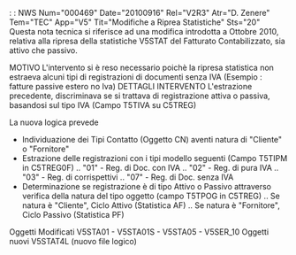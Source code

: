  :  : NWS Num="000469" Date="20100916" Rel="V2R3" Atr="D. Zenere" Tem="TEC" App="V5" Tit="Modifiche a Riprea Statistiche" Sts="20"
Questa nota tecnica si riferisce ad una modifica introdotta a Ottobre 2010, relativa alla ripresa della statistiche V5STAT del Fatturato Contabilizzato, sia attivo che passivo.

MOTIVO
L'intervento si è reso necessario poichè la ripresa statistica non estraeva alcuni tipi di registrazioni di documenti senza IVA (Esempio :  fatture passive estero no Iva) 
DETTAGLI INTERVENTO
L'estrazione precedente, discriminava se si trattava di registrazione attiva o passiva, basandosi sul tipo IVA (Campo T5TIVA su C5TREG)

La nuova logica prevede
- Individuazione dei Tipi Contatto (Oggetto CN) aventi natura di "Cliente" o "Fornitore"
- Estrazione delle registrazioni con i tipi modello seguenti (Campo T5TIPM in C5TREG0F)
.. "01" - Reg. di Doc. con IVA
.. "02" - Reg. di pura IVA
.. "03" - Reg. di corrispettivi
.. "07" - Reg. di Doc. senza IVA
- Determinazione se registrazione è di tipo Attivo o Passivo attraverso verifica della natura del
tipo oggetto (campo T5TPOG in C5TREG)
.. Se natura è "Cliente",   Ciclo Attivo  (Statistica AF)
.. Se natura è "Fornitore", Ciclo Passivo (Statistica PF)

Oggetti Modificati
V5STA01 - V5STA01S - V5STA05 - V5SER_10
Oggetti nuovi
V5STAT4L (nuovo file logico)
